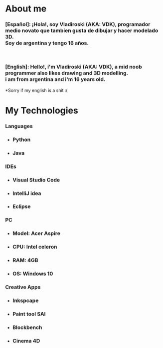 # About me

### [Español]: ¡Hola!, soy Vladiroski (AKA: VDK), programador medio novato que tambien gusta de dibujar y hacer modelado 3D.<br> Soy de argentina y tengo 16 años.

<br>

### [English]: Hello!, i'm Vladiroski (AKA: VDK), a mid noob programmer also likes drawing and 3D modelling.<br> i am from argentina and i'm 16 years old.
*Sorry if my english is a shit :(

# My  Technologies

### **Languages**

- ### Python

- ### Java

### **IDEs**

- ### Visual Studio Code

- ### IntelliJ idea

- ### Eclipse

### **PC**

- ### Model: Acer Aspire

- ### CPU: Intel celeron

- ### RAM: 4GB

- ### OS: Windows 10

### **Creative Apps**

- ### Inkspcape
- ### Paint tool SAI
- ### Blockbench
- ### Cinema 4D
	
